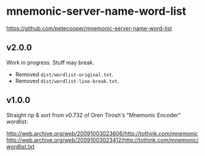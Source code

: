 # mnemonic-server-name-word-list

https://github.com/petecooper/mnemonic-server-name-word-list

## v2.0.0

Work in progress. Stuff may break.

* Removed `dist/wordlist-original.txt`.
* Removed `dist/wordlist-line-break.txt`.

## v1.0.0
Straight rip & sort from v0.732 of Oren Tirosh's "Mnemonic Encoder" wordlist:

http://web.archive.org/web/20091003023606/http://tothink.com/mnemonic
http://web.archive.org/web/20091003023412/http://tothink.com/mnemonic/wordlist.txt
